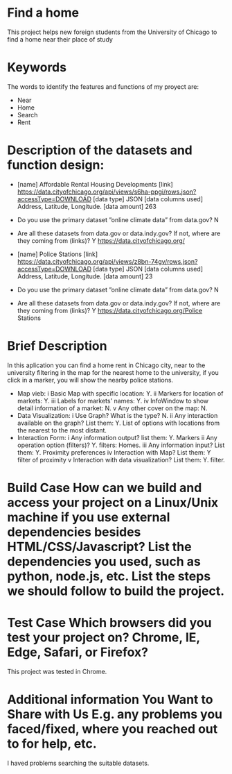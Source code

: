 # Find a home
This project helps new foreign students from the University of Chicago to find a home near their place of study

# Keywords
The words to identify the features and functions of my proyect are:
- Near 
- Home
- Search
- Rent

# Description of the datasets and function design:
- [name] Affordable Rental Housing Developments
  [link] https://data.cityofchicago.org/api/views/s6ha-ppgi/rows.json?accessType=DOWNLOAD
  [data type] JSON
  [data columns used] Address, Latitude, Longitude.
  [data amount] 263
- Do you use the primary dataset ”online climate data” from data.gov? 
  N
- Are all these datasets from data.gov or data.indy.gov? If not, where are they coming from (links)?
  Y
  https://data.cityofchicago.org/
  
 - [name] Police Stations
   [link] https://data.cityofchicago.org/api/views/z8bn-74gv/rows.json?accessType=DOWNLOAD
   [data type] JSON
   [data columns used] Address, Latitude, Longitude.
   [data amount] 23
 - Do you use the primary dataset ”online climate data” from data.gov? 
   N
 - Are all these datasets from data.gov or data.indy.gov? If not, where are they coming from (links)?
   Y
  https://data.cityofchicago.org/Police Stations 
  
# Brief Description
In this aplication you can find a home rent in Chicago city, near to the university filtering in the map for the nearest home to the university, if you click in a marker, you will show the nearby police stations. 
- Map vieb:
  i Basic Map with specific location: Y.
  ii Markers for location of markets: Y.
  iii Labels for markets' names: Y.
  iv InfoWindow to show detail information of a market: N.
  v  Any other cover on the map: N.
- Data Visualization:
  i Use Graph? What is the type? N.
  ii Any interaction available on the graph? List them: Y.
     List of options with locations from the nearest to the most distant.
- Interaction Form:
  i Any information output? list them: Y.
    Markers
  ii Any operation option (filters)? Y.
     filters: Homes.
  iii Any information input? List them: Y.
     Proximity preferences
  iv Interaction with Map? List them: Y
     filter of proximity
  v  Interaction with data visualization? List them: Y.
     filter.
     
# Build Case How can we build and access your project on a Linux/Unix machine if you use external dependencies besides HTML/CSS/Javascript? List the dependencies you used, such as python, node.js, etc. List the steps we should follow to build the project.
 
# Test Case Which browsers did you test your project on? Chrome, IE, Edge, Safari, or Firefox?
  This project was tested in Chrome.
  
# Additional information You Want to Share with Us E.g. any problems you faced/fixed, where you reached out to for help, etc.
  I haved problems searching the suitable datasets.
 
  
     

